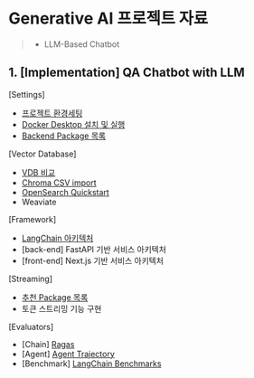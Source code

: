 # Generative AI 프로젝트 자료

> - LLM-Based Chatbot



## 1. [Implementation] QA Chatbot with LLM

[Settings]

- [프로젝트 환경세팅](0919_QASetting.md)
- [Docker Desktop 설치 및 실행](1006_Docker.md)
- [Backend Package 목록](1228_QApackages.md)

[Vector Database]

- [VDB 비교](1112_VectorDB.md)
- [Chroma CSV import](0921_CSV.md)
- [OpenSearch Quickstart](1010_OpenSearch.md)
- Weaviate

[Framework]

- [LangChain 아키텍처](1119_LangChain.md)
- [back-end] FastAPI 기반 서비스 아키텍처
- [front-end] Next.js 기반 서비스 아키텍처

[Streaming]

- [추천 Package 목록](0418_Starlette.md)
- 토큰 스트리밍 기능 구현

[Evaluators]

- [Chain] [Ragas](1223_Ragas.md)
- [Agent] [Agent Trajectory](0303_Trajectory.md)
- [Benchmark] [LangChain Benchmarks](0316_Benchmarks.md)